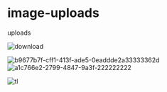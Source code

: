 # image-uploads
uploads

![download](https://user-images.githubusercontent.com/78454964/221044431-a1f477a4-f9fe-433b-a8b1-71b0e5b8145c.jpeg)

![b9677b7f-cff1-413f-ade5-0eaddde2a33333362d](https://user-images.githubusercontent.com/78454964/221045884-bf2faaae-7238-49ea-a6a1-2ac73a1336a1.png)
![a1c766e2-2799-4847-9a3f-222222222](https://user-images.githubusercontent.com/78454964/221045886-9f986478-044f-4394-b95b-249d703a74ae.png)

![tl](https://user-images.githubusercontent.com/78454964/221063269-f39b0a0f-9f3a-4524-b5e6-7aa24740f877.png)
